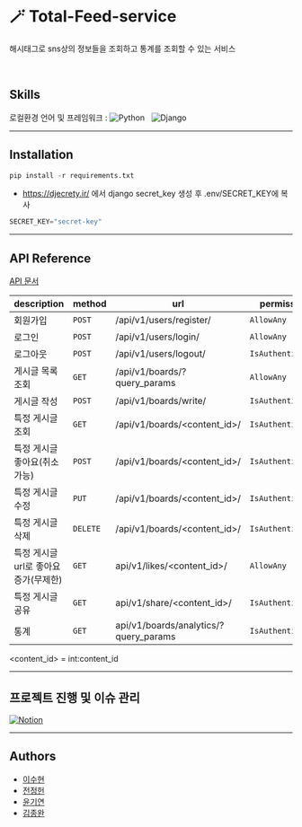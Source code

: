 <!-- <div align="center"> -->

# 🪄 Total-Feed-service
해시태그로 sns상의 정보들을 조회하고 통계를 조회할 수 있는 서비스

<br>

## Skills
로컬환경
언어 및 프레임워크 : ![Python](https://img.shields.io/badge/Python-3776AB.svg?style=for-the-badge&logo=python&logoColor=white) &nbsp;
![Django](https://img.shields.io/badge/Django-092E20.svg?style=for-the-badge&logo=Django&logoColor=white)

---

## Installation 

```py
pip install -r requirements.txt
```

- https://djecrety.ir/ 에서 django secret_key 생성 후 .env/SECRET_KEY에 복사
```py
SECRET_KEY="secret-key"
```
---

## API Reference

[API 문서](https://ssu-uky.notion.site/API-Docs-0fd0f7b85a934d32b7c912ce8bb2ea8b)


| description | method | url | permission |
| ---- | ---- | ---- | ----|
| 회원가입 | `POST` | /api/v1/users/register/ | `AllowAny` |
| 로그인 | `POST` | /api/v1/users/login/ | `AllowAny` |
| 로그아웃 | `POST` | /api/v1/users/logout/ | `IsAuthenticated` |
| 게시글 목록 조회 | `GET` | /api/v1/boards/?query_params | `AllowAny` |
| 게시글 작성 | `POST` | /api/v1/boards/write/ | `IsAuthenticated` |
| 특정 게시글 조회 | `GET` | /api/v1/boards/<content_id>/ | `IsAuthenticated` |
| 특정 게시글 좋아요(취소 가능) | `POST` | /api/v1/boards/<content_id>/ | `IsAuthenticated` |
| 특정 게시글 수정 | `PUT` | /api/v1/boards/<content_id>/ | `IsAuthenticated` |
| 특정 게시글 삭제 | `DELETE` | /api/v1/boards/<content_id>/ | `IsAuthenticated` |
| 특정 게시글 url로 좋아요 증가(무제한)| `GET`| api/v1/likes/<content_id>/ | `AllowAny` |
| 특정 게시글 공유 | `GET` | api/v1/share/<content_id>/ | `IsAuthenticated` |
| 통계 | `GET` | api/v1/boards/analytics/?query_params | `IsAuthenticated` |

<content_id> = int:content_id

---

## 프로젝트 진행 및 이슈 관리
[![Notion](https://img.shields.io/badge/Notion-%23000000.svg?style=for-the-badge&logo=notion&logoColor=white)](https://ssu-uky.notion.site/ssu-uky/Team-A-c365d2c6babf4d5494b108fa66b39c1f)

---

## Authors
- [이수현](https://github.com/ssu-uky)
- [전정헌](https://github.com/allen9535)
- [윤기연](https://github.com/kyeon06)
- [김종완](https://github.com/mireu-san)

